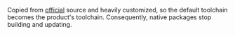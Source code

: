 Copied from [official](https://projects.archlinux.org/svntogit/packages.git/tree/trunk?h=packages/pacman) source and heavily customized, so the default toolchain becomes the product's toolchain. Consequently, native packages stop building and updating.
